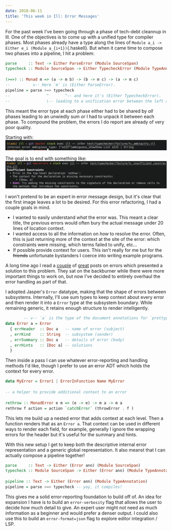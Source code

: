 ```yaml
---
date: 2018-06-11
title: 'This week in Ill: Error Messages'
---
```



For the past week I've been going through a phase of tech-debt cleannup in Ill. One of the objectives is to come up with a unified type for compiler phases. Most phases already have a type along the lines of `Module a_i -> Either e_i (Module a_{i+1})`{.haskell}. But when it came time to compose two phases into a pipeline, I hit a problem:

```haskell
parse     :: Text -> Either ParseError (Module SourceSpan)
typecheck :: Module SourceSpan -> Either TypecheckError (Module TypeAnnotation)

(>=>) :: Monad m => (a -> m b) -> (b -> m c) -> (a -> m c)
--          v-- Here `m` is (Either ParseError).
pipeline = parse >=> typecheck
--                ^       ^-- and here it's (Either TypecheckError).
--                \-- leading to a unification error between the left and right sides of the pipeline.
```

This meant the error type at each phase either had to be shared by _all_ phases leading to an unwiedly sum _or_ I had to unpack it between each phase. To compound the problem, the errors I do report are already of very poor quality.

Starting with:
![](old-errors.png)

The goal is to end with something like:
![](new-errors.png)

I won't pretend to be an expert in error message design, but it's clear that the first image leaves a lot to be desired. For this error refactoring, I had a couple goals in mind.

- I wanted to easily understand _what_ the error was. This meant a clear title, the previous errors would often bury the actual message under 20 lines of location context.
- I wanted access to all the information on _how_ to resolve the error. Often, this is just returning more of the context at the site of the error: which constraints were missing, which terms failed to unify, etc...
- If possible provide context for users. This isn't really for me but for the ~~friends~~ unfortunate bystanders I coerce into writing example programs.

A long time ago I read a [couple](https://gist.github.com/chrisdone/fd6c6f6a8c5b5d4d3c3f91289343629f) of [great](https://github.com/jaspervdj/talks/blob/master/2017-skillsmatter-errors/slides.md#which-is-the-best-representation-2) posts on errors which presented a solution to this problem. They sat on the backburner while there were more important things to work on, but now I've decided to entirely overhaul the error handling as part of that.

I adopted Jasper's `Error` datatype, making that the shape of errors between subsystems. Internally, I'll use sum types to keep context about every error and then render it into a `Error` type at the subsystem boundary. While remaining generic, it retains enough structure to render intelligently.

```haskell
        -- v-- `a` is the type of the document annotations for `prettyprinter`
data Error a = Error
  { errHeader  :: Doc a   -- name of error (subject)
  , errKind    :: String  -- subsystem (sender)
  , errSummary :: Doc a   -- details of error (body)
  , errHints   :: [Doc a] -- solutions
  }

```

Then inside a pass I can use whatever error-reporting and handling methods I'd like, though I prefer to use an error ADT which holds the context for every error.

```haskell
data MyError = Error1 | ErrorInFunction Name MyError

-- a helper to provide additional context to an error

rethrow :: MonadError e m => (e -> e) -> m a -> m a
rethrow f action = action `catchError` (throwError . f )

```

This lets me build up a nested error that adds context at each level. Then a function renders that as an `Error a`. That context can be used in different ways to render each field, for example, generally I ignore the wrapping errors for the header but it's useful for the summary and hints.

With this new setup I get to keep both the descriptive internal error representation and a generic global representation. It also meanst that I can actually compose a pipeline together!


```haskell
parse     :: Text -> Either (Error ann) (Module SourceSpan)
typecheck :: Module SourceSpan -> Either (Error ann) (Module TypeAnnotation)

pipeline :: Text -> Either (Error ann) (Module TypeAnnotation)
pipeline = parse >=> typecheck -- yay, it compiles!
```

This gives me a solid error-reporting foundation to build off of. An idea for expansion I have is to build an `error-verbosity` flag that allows the user to decide how much detail to give. An expert user might not need as much information as a beginner and would prefer a denser output. I could also use this to build an `error-format=json` flag to explore editor integration / LSP.
